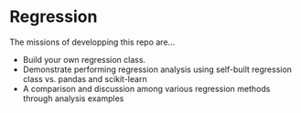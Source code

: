 # Regression
The missions of developping this repo are...
* Build your own regression class.
* Demonstrate performing regression analysis using self-built regression class vs. pandas and scikit-learn
* A comparison and discussion among various regression methods through analysis examples

